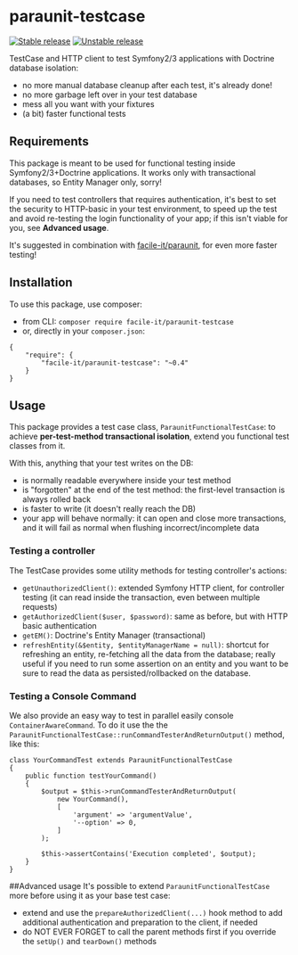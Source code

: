# paraunit-testcase

[![Stable release][Last stable image]][Packagist link]
[![Unstable release][Last unstable image]][Packagist link]

TestCase and HTTP client to test Symfony2/3 applications with Doctrine database isolation:

 * no more manual database cleanup after each test, it's already done!
 * no more garbage left over in your test database
 * mess all you want with your fixtures
 * (a bit) faster functional tests

## Requirements
This package is meant to be used for functional testing inside Symfony2/3+Doctrine applications. It works only with transactional databases, so Entity Manager only, sorry!

If you need to test controllers that requires authentication, it's best to set the security to HTTP-basic in your test environment, to speed up the test and avoid re-testing the login functionality of your app; if this isn't viable for you, see **Advanced usage**.

It's suggested in combination with [facile-it/paraunit](https://github.com/facile-it/paraunit), for even more faster testing!

## Installation
To use this package, use composer:

 * from CLI: `composer require facile-it/paraunit-testcase`
 * or, directly in your `composer.json`:

``` 
{
    "require": {
        "facile-it/paraunit-testcase": "~0.4"
    }
}
```

## Usage
This package provides a test case class, `ParaunitFunctionalTestCase`: to achieve **per-test-method transactional isolation**, extend you functional test classes from it.

With this, anything that your test writes on the DB:

 * is normally readable everywhere inside your test method
 * is "forgotten" at the end of the test method: the first-level transaction is always rolled back
 * is faster to write (it doesn't really reach the DB)
 * your app will behave normally: it can open and close more transactions, and it will fail as normal when flushing incorrect/incomplete data

### Testing a controller
The TestCase provides some utility methods for testing controller's actions:

 * `getUnauthorizedClient()`: extended Symfony HTTP client, for controller testing (it can read inside the transaction, even between multiple requests)
 * `getAuthorizedClient($user, $password)`: same as before, but with HTTP basic authentication
 * `getEM()`: Doctrine's Entity Manager (transactional)
 * `refreshEntity(&$entity, $entityManagerName = null)`: shortcut for refreshing an entity, re-fetching all the data 
 from the database; really useful if you need to run some assertion on an entity and you want to be sure to read the data
 as persisted/rollbacked on the database.

### Testing a Console Command
We also provide an easy way to test in parallel easily console `ContainerAwareCommand`. To do it use the the `ParaunitFunctionalTestCase::runCommandTesterAndReturnOutput()` method, like this:
```
class YourCommandTest extends ParaunitFunctionalTestCase
{
    public function testYourCommand()
    {
        $output = $this->runCommandTesterAndReturnOutput(
            new YourCommand(), 
            [
                'argument' => 'argumentValue',
                '--option' => 0,
            ]
        );
        
        $this->assertContains('Execution completed', $output);
    }
}
```

##Advanced usage
It's possible to extend `ParaunitFunctionalTestCase` more before using it as your base test case:

 * extend and use the `prepareAuthorizedClient(...)` hook method to add additional authentication and preparation to the client, if needed
 * do NOT EVER FORGET to call the parent methods first if you override the `setUp()` and `tearDown()` methods

[Last stable image]: https://poser.pugx.org/facile-it/paraunit-testcase/version.svg
[Last unstable image]: https://poser.pugx.org/facile-it/paraunit-testcase/v/unstable.svg

[Packagist link]: https://packagist.org/packages/facile-it/paraunit-testcase
